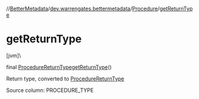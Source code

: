 //[BetterMetadata](../../../index.md)/[dev.warrengates.bettermetadata](../index.md)/[Procedure](index.md)/[getReturnType](get-return-type.md)

# getReturnType

[jvm]\

final [ProcedureReturnType](../-procedure-return-type/index.md)[getReturnType](get-return-type.md)()

Return type, converted to [ProcedureReturnType](../-procedure-return-type/index.md)

Source column: PROCEDURE_TYPE
